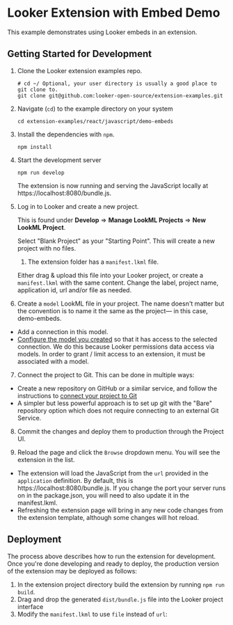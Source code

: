 # Looker Extension with Embed Demo

This example demonstrates using Looker embeds in an extension.

## Getting Started for Development

1. Clone the Looker extension examples repo.

   ```
   # cd ~/ Optional, your user directory is usually a good place to git clone to.
   git clone git@github.com:looker-open-source/extension-examples.git
   ```

2. Navigate (`cd`) to the example directory on your system

   ```
   cd extension-examples/react/javascript/demo-embeds
   ```

3. Install the dependencies with `npm`.

   ```
   npm install
   ```

4. Start the development server

   ```
   npm run develop
   ```

   The extension is now running and serving the JavaScript locally at https://localhost:8080/bundle.js.

5. Log in to Looker and create a new project.

   This is found under **Develop** => **Manage LookML Projects** => **New LookML Project**.

   Select "Blank Project" as your "Starting Point". This will create a new project with no files.

   1. The extension folder has a `manifest.lkml` file.

   Either drag & upload this file into your Looker project, or create a `manifest.lkml` with the same content. Change the label, project name, application id, url and/or file as needed.

6. Create a `model` LookML file in your project. The name doesn't matter but the convention is to name it the same as the project— in this case, demo-embeds.

- Add a connection in this model.
- [Configure the model you created](https://docs.looker.com/data-modeling/getting-started/create-projects#configuring_a_model) so that it has access to the selected connection.
  We do this because Looker permissions data access via models. In order to grant / limit access to an extension, it must be associated with a model.

7. Connect the project to Git. This can be done in multiple ways:

- Create a new repository on GitHub or a similar service, and follow the instructions to [connect your project to Git](https://docs.looker.com/data-modeling/getting-started/setting-up-git-connection)
- A simpler but less powerful approach is to set up git with the "Bare" repository option which does not require connecting to an external Git Service.

8. Commit the changes and deploy them to production through the Project UI.

9. Reload the page and click the `Browse` dropdown menu. You will see the extension in the list.

- The extension will load the JavaScript from the `url` provided in the `application` definition. By default, this is https://localhost:8080/bundle.js. If you change the port your server runs on in the package.json, you will need to also update it in the manifest.lkml.
- Refreshing the extension page will bring in any new code changes from the extension template, although some changes will hot reload.

## Deployment

The process above describes how to run the extension for development. Once you're done developing and ready to deploy, the production version of the extension may be deployed as follows:

1. In the extension project directory build the extension by running `npm run build`.
2. Drag and drop the generated `dist/bundle.js` file into the Looker project interface
3. Modify the `manifest.lkml` to use `file` instead of `url`:
